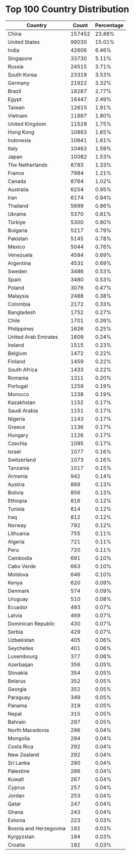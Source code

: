 # Top 100 Country Distribution
| Country | Count | Percentage |
|----|----|----|
| China | 157452 | 23.86% |
| United States | 99030 | 15.01% |
| India | 42606 | 6.46% |
| Singapore | 33730 | 5.11% |
| Russia | 24515 | 3.71% |
| South Korea | 23319 | 3.53% |
| Germany | 21922 | 3.32% |
| Brazil | 18287 | 2.77% |
| Egypt | 16447 | 2.49% |
| Taiwan | 12615 | 1.91% |
| Vietnam | 11897 | 1.80% |
| United Kingdom | 11528 | 1.75% |
| Hong Kong | 10883 | 1.65% |
| Indonesia | 10641 | 1.61% |
| Italy | 10463 | 1.59% |
| Japan | 10082 | 1.53% |
| The Netherlands | 8783 | 1.33% |
| France | 7984 | 1.21% |
| Canada | 6764 | 1.02% |
| Australia | 6254 | 0.95% |
| Iran | 6174 | 0.94% |
| Thailand | 5699 | 0.86% |
| Ukraine | 5370 | 0.81% |
| Türkiye | 5300 | 0.80% |
| Bulgaria | 5217 | 0.79% |
| Pakistan | 5145 | 0.78% |
| Mexico | 5044 | 0.76% |
| Venezuela | 4584 | 0.69% |
| Argentina | 4531 | 0.69% |
| Sweden | 3486 | 0.53% |
| Spain | 3480 | 0.53% |
| Poland | 3076 | 0.47% |
| Malaysia | 2488 | 0.38% |
| Colombia | 2172 | 0.33% |
| Bangladesh | 1752 | 0.27% |
| Chile | 1701 | 0.26% |
| Philippines | 1626 | 0.25% |
| United Arab Emirates | 1609 | 0.24% |
| Ireland | 1515 | 0.23% |
| Belgium | 1472 | 0.22% |
| Finland | 1459 | 0.22% |
| South Africa | 1433 | 0.22% |
| Romania | 1311 | 0.20% |
| Portugal | 1259 | 0.19% |
| Morocco | 1238 | 0.19% |
| Kazakhstan | 1152 | 0.17% |
| Saudi Arabia | 1151 | 0.17% |
| Nigeria | 1143 | 0.17% |
| Greece | 1136 | 0.17% |
| Hungary | 1126 | 0.17% |
| Czechia | 1095 | 0.17% |
| Israel | 1077 | 0.16% |
| Switzerland | 1073 | 0.16% |
| Tanzania | 1017 | 0.15% |
| Armenia | 942 | 0.14% |
| Austria | 888 | 0.13% |
| Bolivia | 856 | 0.13% |
| Ethiopia | 816 | 0.12% |
| Tunisia | 814 | 0.12% |
| Iraq | 812 | 0.12% |
| Norway | 792 | 0.12% |
| Lithuania | 755 | 0.11% |
| Algeria | 721 | 0.11% |
| Peru | 720 | 0.11% |
| Cambodia | 691 | 0.10% |
| Cabo Verde | 663 | 0.10% |
| Moldova | 646 | 0.10% |
| Kenya | 620 | 0.09% |
| Denmark | 574 | 0.09% |
| Uruguay | 510 | 0.08% |
| Ecuador | 493 | 0.07% |
| Latvia | 469 | 0.07% |
| Dominican Republic | 430 | 0.07% |
| Serbia | 429 | 0.07% |
| Uzbekistan | 405 | 0.06% |
| Seychelles | 401 | 0.06% |
| Luxembourg | 377 | 0.06% |
| Azerbaijan | 356 | 0.05% |
| Slovakia | 354 | 0.05% |
| Belarus | 352 | 0.05% |
| Georgia | 352 | 0.05% |
| Paraguay | 349 | 0.05% |
| Panama | 319 | 0.05% |
| Nepal | 315 | 0.05% |
| Bahrain | 297 | 0.05% |
| North Macedonia | 296 | 0.04% |
| Mongolia | 294 | 0.04% |
| Costa Rica | 292 | 0.04% |
| New Zealand | 292 | 0.04% |
| Sri Lanka | 290 | 0.04% |
| Palestine | 286 | 0.04% |
| Kuwait | 267 | 0.04% |
| Cyprus | 257 | 0.04% |
| Jordan | 253 | 0.04% |
| Qatar | 247 | 0.04% |
| Ghana | 243 | 0.04% |
| Estonia | 223 | 0.03% |
| Bosnia and Herzegovina | 192 | 0.03% |
| Kyrgyzstan | 184 | 0.03% |
| Croatia | 182 | 0.03% |
